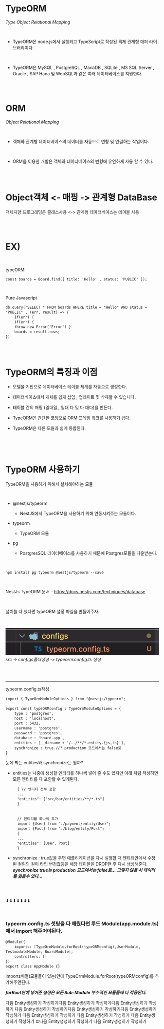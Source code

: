 # TypeORM 

*Type Object Relational Mapping*

<br>

- TypeORM은 node.js에서 실행되고 TypeScript로 작성된 객체 관계형 매퍼 라이브러리이다.
<br>

- TypeORM은 MySQL , PostgreSQL , MariaDB , SQLite , MS SQL Server , Oracle , SAP Hana 및 WebSQL과 같은 여러 데이터베이스를 지원한다.


<br>
<br>

# ORM

*Object Relational Mapping*
   
<br>

- 객체와 관계형 데이터베이스의 데이터를 자동으로 변형 및 연결하는 작업이다.
<br>

- ORM을 이용한 개발은 객체와 데이터베이스의 변형에 유연하게 사용 할 수 있다.

<br>
<br>


# Object객체   <- 매핑 ->   관계형 DataBase
 객체지향 프로그래밍은 클래스사용   <->   관계형 데이터베이스는 테이블 사용


<br>
<br>

# EX)

<br>

typeORM

    const boards = Board.find({ title: 'Hello' , status: 'PUBLIC' }); 

<br>

Pure Javascript

    db.query('SELECT * FROM boards WHERE title = "Hello" AND status = "PUBLIC" , (err, result) => {
        if(err) {
        if(err) {
        throw new Error('Error') }
        boards = result.rows; 
    })


<br>
<br>

# TypeORM의 특징과 이점

- 모델을 기반으로 데이터베이스 테이블 체계를 자동으로 생성한다.

- 데이터베이스에서 개체를 쉽게 삽입 , 업데이트 및 삭제할 수 있습니다.

- 테이블 간의 매핑 (일대일 , 일대 다 및 다 대다)을 만든다.

- TypeORM은 간단한 코딩으로 ORM 프레임 워크를 사용하기 쉽다.

- TypeORM은 다른 모듈과 쉽게 통합된다.


<br>
<br>
<br>



# TypeORM 사용하기

TypeORM을 사용하기 위해서 설치해야하는 모듈

<br>

- @nestjs/typeorm
    - NestJS에서 TypeORM을 사용하기 위해 연동시켜주는 모듈이다.

- typeorm
    - TypeORM 모듈

- pg 
    - PostgresSQL 데이터베이스를 사용하기 때문에 Postgres모듈을 다운받는다.

<br>

    npm install pg typeorm @nestjs/typeorm --save

<br>

NestJs TypeORM 문서 - https://docs.nestjs.com/techniques/database

<br>


설치를 다 했다면 typeORM 설정 파일을 만들어주자.

<br>

![callstack](./img/typeorm폴더.png)
<br>
    *src -> configs폴더생성 -> typeorm.config.ts 생성*


<br>
<br>

***

typeorm.config.ts작성 

    import { TypeOrmModuleOptions } from "@nestjs/typeorm";

    export const typeORMconfig : TypeOrmModuleOptions = {
        type : 'postgres',
        host : 'localhost',
        port : 5432,
        username : 'postgres',
        password : 'postgres',
        database : 'board-app',
        entities : [__dirname + '/../**/*.entity.{js,ts}'],
        synchronize : true //? production 모드에서는 false로
    }

눈에 띄는 entities와 synchronize는 뭘까?

- entities는 나중에 생성할 엔티티를 하나씩 넣어 줄 수도 있지만 아래 처럼 작성하면 모든 엔티티를 다 포함할 수 있게된다. 


        { // 엔티티 전부 포함 
        ...
        "entities": ["src/bar/entities/**/*.ts"]
        }


        // 엔티티를 하나씩 추가
        import {User} from "./payment/entity/User";
        import {Post} from "./blog/entity/Post";
        {
        ...
        "entities": [User, Post]
        }

- synchronize : true값을 주면 애플리케이션을 다시 실행할 때 엔티티안에서 수정된 컬럼의 길이 타입 변경값등을 해당 테이블을 DROP한 후 다시 생성해준다. <b>*synchronize true는 production 모드에서는 false로... 그렇지 않을 시 데이터를 잃을수 있다...*</b>


<br>
<br>


⬇︎⬇︎⬇︎⬇︎⬇︎⬇︎⬇︎

<br>

### typeorm.config.ts 셋팅을 다 해줬다면 루드 Module(app.module.ts)에서 import 해주어야된다.

    @Module({
        imports: [TypeOrmModule.forRoot(typeORMconfig),UserModule, TestmoduleModule, BoardModule],
        controllers: []
    })
    export class AppModule {}

imports배열(모듈들이 있는)안에 TypeOrmModule.forRoot(typeORMconfig)를 추가해주면된다.

*<b>forRoot안에 넣어준 설정은 모든 Sub-Module 부수적인 모듈들에 다 적용된다.</b>*



다음 Entity생성하기 작성하기다음 Entity생성하기 작성하기다음 Entity생성하기 작성하기
다음 Entity생성하기 작성하기다음 Entity생성하기 작성하기다음 Entity생성하기 작성하기
다음 Entity생성하기 작성하기 
다음 Entity생성하기 작성하기
다음 Entity생성하기 작성하기
ㅍ다음 Entity생성하기 작성하기
다음 Entity생성하기 작성하기
